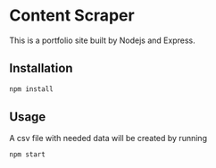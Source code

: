 # Content Scraper

This is a portfolio site built by Nodejs and Express.
 
## Installation


```bash
npm install 
```

## Usage
A csv file with needed data will be created by running
```bash
npm start
